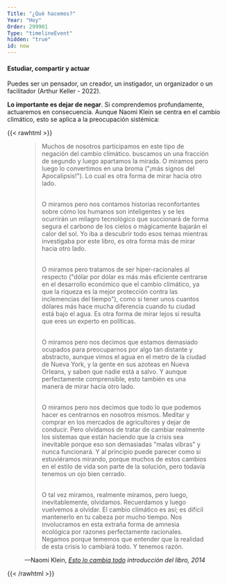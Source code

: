```yaml
---
Title: "¿Qué hacemos?"
Year: "Hoy"
Order: 299901
Type: "timelineEvent"
hidden: "true"
id: now
---
```


#### Estudiar, compartir y actuar

Puedes ser un pensador, un creador, un instigador, un organizador o un facilitador (Arthur Keller - 2022).

**Lo importante es dejar de negar**. Si comprendemos profundamente, actuaremos en consecuencia. Aunque Naomi Klein se centra en el cambio climático, esto se aplica a la preocupación sistémica:

{{< rawhtml >}}
<figure class="bg-primary p-3 rounded text-white">
<blockquote>
<p>
Muchos de nosotros participamos en este tipo de negación del cambio climático. buscamos un
una fracción de segundo y luego apartamos la mirada. O miramos pero luego lo convertimos en una broma ("¡más
signos del Apocalipsis!"). Lo cual es otra forma de mirar hacia otro lado. <br><br>

O miramos pero nos contamos historias reconfortantes sobre cómo los humanos son inteligentes
y se les ocurrirán un milagro tecnológico que succionará de forma segura el carbono
de los cielos o mágicamente bajarán el calor del sol. Yo iba a descubrir todo esos temas
mientras investigaba por este libro, es otra forma más de mirar hacia otro lado. <br><br>

O miramos pero tratamos de ser hiper-racionales al respecto ("dólar por dólar es más
más eficiente centrarse en el desarrollo económico que el cambio climático, ya que la riqueza es
la mejor protección contra las inclemencias del tiempo"), como si tener unos cuantos dólares más
hace mucha diferencia cuando tu ciudad está bajo el agua. Es otra forma de mirar
lejos si resulta que eres un experto en políticas. <br><br>

O miramos pero nos decimos que estamos demasiado ocupados para preocuparnos por algo tan distante
y abstracto, aunque vimos el agua en el metro de la ciudad de Nueva York,
y la gente en sus azoteas en Nueva Orleans, y saben que nadie está a salvo. Y aunque perfectamente comprensible, esto también es una manera de mirar hacia otro lado. <br><br>

O miramos pero nos decimos que todo lo que podemos hacer es centrarnos en nosotros mismos. Meditar
y comprar en los mercados de agricultores y dejar de conducir. Pero olvidamos de tratar de cambiar realmente
los sistemas que están haciendo que la crisis sea inevitable porque eso son demasiadas "malas
vibras" y nunca funcionará. Y al principio puede parecer como si estuviéramos mirando,
porque muchos de estos cambios en el estilo de vida son parte de la solución, pero todavía
tenemos un ojo bien cerrado. <br><br>

O tal vez miramos, realmente miramos, pero luego, inevitablemente, olvidamos.
Recuerdamos y luego vuelvemos a olvidar. El cambio climático es así; es dificil mantenerlo
en tu cabeza por mucho tiempo. Nos involucramos en esta extraña forma de amnesia ecológica por razones perfectamente racionales. Negamos porque tememos que
entender que la realidad de esta crisis lo cambiará todo. Y tenemos razón.
</p>
</blockquote>
<figcaption>—Naomi Klein, <cite><a href="https://archive.org/stream/pdfy-Skb-ch_k7psDm90Q/Naomi%20Klein%20-%20This%20Changes%20Everything_djvu.txt" target="_blank">Esto lo cambia todo</a> introducción del libro, 2014</figcaption>
</figure>
{{< /rawhtml >}}
